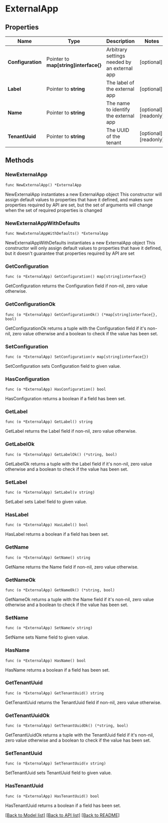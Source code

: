 # ExternalApp

## Properties

Name | Type | Description | Notes
------------ | ------------- | ------------- | -------------
**Configuration** | Pointer to **map[string]interface{}** | Arbitrary settings needed by an external app | [optional]
**Label** | Pointer to **string** | The label of the external app | [optional]
**Name** | Pointer to **string** | The name to identify the external app | [optional] [readonly]
**TenantUuid** | Pointer to **string** | The UUID of the tenant | [optional] [readonly]

## Methods

### NewExternalApp

`func NewExternalApp() *ExternalApp`

NewExternalApp instantiates a new ExternalApp object
This constructor will assign default values to properties that have it defined,
and makes sure properties required by API are set, but the set of arguments
will change when the set of required properties is changed

### NewExternalAppWithDefaults

`func NewExternalAppWithDefaults() *ExternalApp`

NewExternalAppWithDefaults instantiates a new ExternalApp object
This constructor will only assign default values to properties that have it defined,
but it doesn't guarantee that properties required by API are set

### GetConfiguration

`func (o *ExternalApp) GetConfiguration() map[string]interface{}`

GetConfiguration returns the Configuration field if non-nil, zero value otherwise.

### GetConfigurationOk

`func (o *ExternalApp) GetConfigurationOk() (*map[string]interface{}, bool)`

GetConfigurationOk returns a tuple with the Configuration field if it's non-nil, zero value otherwise
and a boolean to check if the value has been set.

### SetConfiguration

`func (o *ExternalApp) SetConfiguration(v map[string]interface{})`

SetConfiguration sets Configuration field to given value.

### HasConfiguration

`func (o *ExternalApp) HasConfiguration() bool`

HasConfiguration returns a boolean if a field has been set.

### GetLabel

`func (o *ExternalApp) GetLabel() string`

GetLabel returns the Label field if non-nil, zero value otherwise.

### GetLabelOk

`func (o *ExternalApp) GetLabelOk() (*string, bool)`

GetLabelOk returns a tuple with the Label field if it's non-nil, zero value otherwise
and a boolean to check if the value has been set.

### SetLabel

`func (o *ExternalApp) SetLabel(v string)`

SetLabel sets Label field to given value.

### HasLabel

`func (o *ExternalApp) HasLabel() bool`

HasLabel returns a boolean if a field has been set.

### GetName

`func (o *ExternalApp) GetName() string`

GetName returns the Name field if non-nil, zero value otherwise.

### GetNameOk

`func (o *ExternalApp) GetNameOk() (*string, bool)`

GetNameOk returns a tuple with the Name field if it's non-nil, zero value otherwise
and a boolean to check if the value has been set.

### SetName

`func (o *ExternalApp) SetName(v string)`

SetName sets Name field to given value.

### HasName

`func (o *ExternalApp) HasName() bool`

HasName returns a boolean if a field has been set.

### GetTenantUuid

`func (o *ExternalApp) GetTenantUuid() string`

GetTenantUuid returns the TenantUuid field if non-nil, zero value otherwise.

### GetTenantUuidOk

`func (o *ExternalApp) GetTenantUuidOk() (*string, bool)`

GetTenantUuidOk returns a tuple with the TenantUuid field if it's non-nil, zero value otherwise
and a boolean to check if the value has been set.

### SetTenantUuid

`func (o *ExternalApp) SetTenantUuid(v string)`

SetTenantUuid sets TenantUuid field to given value.

### HasTenantUuid

`func (o *ExternalApp) HasTenantUuid() bool`

HasTenantUuid returns a boolean if a field has been set.

[[Back to Model list]](../README.md#documentation-for-models) [[Back to API list]](../README.md#documentation-for-api-endpoints) [[Back to README]](../README.md)

